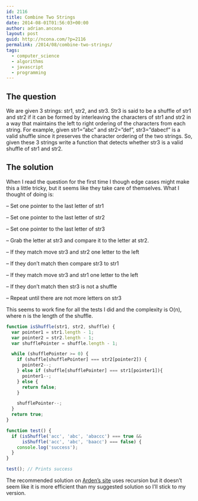 ```yaml
---
id: 2116
title: Combine Two Strings
date: 2014-08-01T01:56:03+00:00
author: adrian.ancona
layout: post
guid: http://ncona.com/?p=2116
permalink: /2014/08/combine-two-strings/
tags:
  - computer_science
  - algorithms
  - javascript
  - programming
---
```

## The question

We are given 3 strings: str1, str2, and str3. Str3 is said to be a shuffle of str1 and str2 if it can be formed by interleaving the characters of str1 and str2 in a way that maintains the left to right ordering of the characters from each string. For example, given str1=&#8221;abc&#8221; and str2=&#8221;def&#8221;, str3=&#8221;dabecf&#8221; is a valid shuffle since it preserves the character ordering of the two strings. So, given these 3 strings write a function that detects whether str3 is a valid shuffle of str1 and str2.

<!--more-->

## The solution

When I read the question for the first time I though edge cases might make this a little tricky, but it seems like they take care of themselves. What I thought of doing is:

&#8211; Set one pointer to the last letter of str1
  
&#8211; Set one pointer to the last letter of str2
  
&#8211; Set one pointer to the last letter of str3
  
&#8211; Grab the letter at str3 and compare it to the letter at str2.
  
&#8211; If they match move str3 and str2 one letter to the left
  
&#8211; If they don&#8217;t match then compare str3 to str1
  
&#8211; If they match move str3 and str1 one letter to the left
  
&#8211; If they don&#8217;t match then str3 is not a shuffle
  
&#8211; Repeat until there are not more letters on str3

This seems to work fine for all the tests I did and the complexity is O(n), where n is the length of the shuffle.

```js
function isShuffle(str1, str2, shuffle) {
  var pointer1 = str1.length - 1;
  var pointer2 = str2.length - 1;
  var shufflePointer = shuffle.length - 1;

  while (shufflePointer >= 0) {
    if (shuffle[shufflePointer] === str2[pointer2]) {
      pointer2--;
    } else if (shuffle[shufflePointer] === str1[pointer1]){
      pointer1--;
    } else {
      return false;
    }

    shufflePointer--;
  }
  return true;
}

function test() {
  if (isShuffle('acc', 'abc', 'abaccc') === true &&
      isShuffle('acc', 'abc', 'baacc') === false) {
    console.log('success');
  }
}

test(); // Prints success
```

The recommended solution on [Arden&#8217;s site](http://www.ardendertat.com/2011/10/10/programming-interview-questions-6-combine-two-strings/ "Arden Dertat") uses recursion but it doesn&#8217;t seem like it is more efficient than my suggested solution so I&#8217;ll stick to my version.
